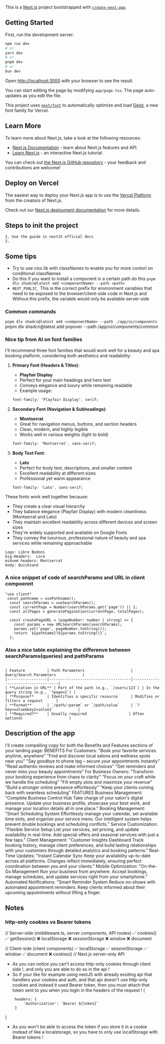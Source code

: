This is a [Next.js](https://nextjs.org) project bootstrapped with [`create-next-app`](https://nextjs.org/docs/app/api-reference/cli/create-next-app).

## Getting Started

First, run the development server:

```bash
npm run dev
# or
yarn dev
# or
pnpm dev
# or
bun dev
```

Open [http://localhost:3000](http://localhost:3000) with your browser to see the result.

You can start editing the page by modifying `app/page.tsx`. The page auto-updates as you edit the file.

This project uses [`next/font`](https://nextjs.org/docs/app/building-your-application/optimizing/fonts) to automatically optimize and load [Geist](https://vercel.com/font), a new font family for Vercel.

## Learn More

To learn more about Next.js, take a look at the following resources:

- [Next.js Documentation](https://nextjs.org/docs) - learn about Next.js features and API.
- [Learn Next.js](https://nextjs.org/learn) - an interactive Next.js tutorial.

You can check out [the Next.js GitHub repository](https://github.com/vercel/next.js) - your feedback and contributions are welcome!

## Deploy on Vercel

The easiest way to deploy your Next.js app is to use the [Vercel Platform](https://vercel.com/new?utm_medium=default-template&filter=next.js&utm_source=create-next-app&utm_campaign=create-next-app-readme) from the creators of Next.js.

Check out our [Next.js deployment documentation](https://nextjs.org/docs/app/building-your-application/deploying) for more details.

## Steps to init the project
    1. Use the guide in nextJS official docs
    2. 

## Some tips
- Try to use clxs lib with classNames to enable you for more contorl on conditional classNames
- Do this if you want to install a component in a certain path do this `pnpm dlx shadcn@latest add <componentName> --path <path>`
- `NEXT_PUBLIC_` This is the correct prefix for environment variables that need to be exposed to the browser/client-side code in Next.js and Without this prefix, the variable would only be available server-side


### Common commands
`pnpm dlx shadcn@latest add <componentName> --path ./app/ui/components`
pnpm dlx shadcn@latest add popover --path /app/ui/components/common
### Nice tip from AI on font families
I'll recommend three font families that would work well for a beauty and spa booking platform, considering both aesthetics and readability:

1. **Primary Font (Headers & Titles)**:
   - **Playfair Display**
   - Perfect for your main headings and hero text
   - Conveys elegance and luxury while remaining readable
   - Example usage:
   ```css
   font-family: 'Playfair Display', serif;
   ```

2. **Secondary Font (Navigation & Subheadings)**:
   - **Montserrat**
   - Great for navigation menus, buttons, and section headers
   - Clean, modern, and highly legible
   - Works well in various weights (light to bold)
   ```css
   font-family: 'Montserrat', sans-serif;
   ```

3. **Body Text Font**:
   - **Lato**
   - Perfect for body text, descriptions, and smaller content
   - Excellent readability at different sizes
   - Professional yet warm appearance
   ```css
   font-family: 'Lato', sans-serif;
   ```


These fonts work well together because:
- They create a clear visual hierarchy
- They balance elegance (Playfair Display) with modern cleanliness (Montserrat and Lato)
- They maintain excellent readability across different devices and screen sizes
- They're widely supported and available on Google Fonts
- They convey the luxurious, professional nature of beauty and spa services while remaining approachable

```
Logo: Libre Bodoni
big-Headers:  Lora
miduem headers: Montserrat
body: Quicksand
```

### A nice snippet of code of searchParams and URL in client compoennt

```tsx
"use client"
 const pathname = usePathname();
  const searchParams = useSearchParams();
  const currentPage = Number(searchParams.get('page')) || 1;
  const allPages = generatePagination(currentPage, totalPages);

  const createPageURL = (pageNumber: number | string) => {
    const params = new URLSearchParams(searchParams);
    params.set('page', pageNumber.toString());
    return `${pathname}?${params.toString()}`;
  };
```  

### Also a nice table explaining the differenve between searchParams(queries) and pathParams  
```tsx

| Feature          | Path Parameters                     | Query/Search Parameters            |
|------------------|-------------------------------------|------------------------------------|
| **Location in URL** | Part of the path (e.g., `/users/123`) | In the query string (e.g., `?page=2`) |
| **Purpose**      | Identifies a specific resource      | Modifies or filters a request      |
| **Format**       | `/path/:param` or `/path/value`     | `?key=value&key2=value2`           |
| **Required?**    | Usually required                   | Often optional                     |

```

## Description of the app
I'll create compelling copy for both the Benefits and Features sections of your landing page:
BENEFITS
For Customers:
"Book your favorite services anytime, anywhere"
"Find and discover local salons and wellness spots near you"
"Say goodbye to phone tag – secure your appointments instantly"
"Read authentic reviews and make informed choices"
"Get reminders and never miss your beauty appointments"
For Business Owners:
"Transform your booking experience from chaos to clarity"
"Focus on your craft while we handle the scheduling"
"Fill empty slots and maximize your revenue"
"Build a stronger online presence effortlessly"
"Keep your clients coming back with seamless scheduling"
FEATURES
Business Management:
"Complete Business Control Hub
Take charge of your salon's digital presence. Update your business profile, showcase your best work, and manage your location details all in one place."
Booking Management:
"Smart Scheduling System
Effortlessly manage your calendar, set available time slots, and organize your service menu. Our intelligent system helps prevent double bookings and scheduling conflicts."
Service Customization:
"Flexible Service Setup
List your services, set pricing, and update availability in real-time. Add special offers and seasonal services with just a few taps."
Client Management:
"Customer Insights Dashboard
Track booking history, manage client preferences, and build lasting relationships with your customers through detailed analytics and booking patterns."
Real-Time Updates:
"Instant Calendar Sync
Keep your availability up-to-date across all platforms. Changes reflect immediately, ensuring perfect coordination between you and your clients."
Mobile Optimization:
"On-the-Go Management
Run your business from anywhere. Accept bookings, manage schedules, and update services right from your smartphone."
Automated Notifications:
"Smart Reminder System
Reduce no-shows with automated appointment reminders. Keep clients informed about their upcoming appointments without lifting a finger.


## Notes

### http-only cookies vs Bearer tokens

// Server-side (middleware.ts, server components, API routes)
✅ cookies()
✅ getSession()
❌ localStorage
❌ sessionStorage
❌ window
❌ document

// Client-side (client components)
✅ localStorage
✅ sessionStorage
✅ window
✅ document
❌ cookies() // Next.js server-only API

- As you can notice you can't access http-only cookies through client side !, and only you are able to do so in the api !
- So if your like for example using nextJS with already exsiting api that handlers your cookies and auth, and that api doesn't use http-only cookies and instead it used Bearer token, then you must attach that token sent to you when you login in the headers of the request ! (
   ```
    headers: {
        'Authorization': `Bearer ${token}`
    }
   ```
)

- As you won't be able to access the token if you store it in a cookie instead of like a localstorage, so you have to only use localStorage with Bearer tokens !
